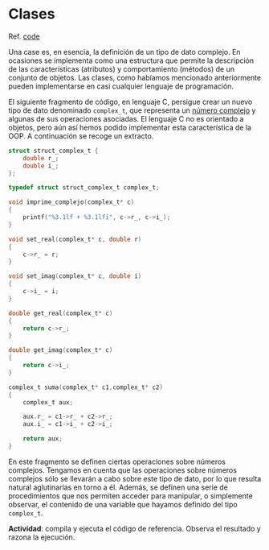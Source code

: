 # Clases

Ref. [code](/code/code0.c)

Una case es, en esencia, la definición de un tipo de dato complejo. En ocasiones se implementa como una estructura que permite la descripción de las características \(atributos\) y comportamiento \(métodos\) de un conjunto de objetos. Las clases, como habíamos mencionado anteriormente pueden implementarse en casi cualquier lenguaje de programación.

El siguiente fragmento de código, en lenguaje C, persigue crear un nuevo tipo de dato denominado `complex_t`, que representa un [número complejo](https://es.wikipedia.org/wiki/Número_complejo) y algunas de sus operaciones asociadas. El lenguaje C no es orientado a objetos, pero aún así hemos podido implementar esta característica de la OOP. A continuación se recoge un extracto.

```c
struct struct_complex_t {
    double r_;
    double i_;
};

typedef struct struct_complex_t complex_t; 

void imprime_complejo(complex_t* c)
{
    printf("%3.1lf + %3.1lfi", c->r_, c->i_);
}

void set_real(complex_t* c, double r)
{
    c->r_ = r;
}

void set_imag(complex_t* c, double i)
{
    c->i_ = i;
}

double get_real(complex_t* c)
{
    return c->r_;
}

double get_imag(complex_t* c)
{
    return c->i_;
}

complex_t suma(complex_t* c1,complex_t* c2)
{
    complex_t aux;

    aux.r_ = c1->r_ + c2->r_;
    aux.i_ = c1->i_ + c2->i_;

    return aux;
}
```

En este fragmento se definen ciertas operaciones sobre números complejos. Tengamos en cuenta que las operaciones sobre números complejos sólo se llevarán a cabo sobre este tipo de dato, por lo que resulta natural aglutinarlas en torno a él. Además, se definen una serie de procedimientos que nos permiten acceder para manipular, o simplemente observar, el contenido de una variable que hayamos definido del tipo `complex_t`.

**Actividad**: compila y ejecuta el código de referencia. Observa el resultado y razona la ejecución.


